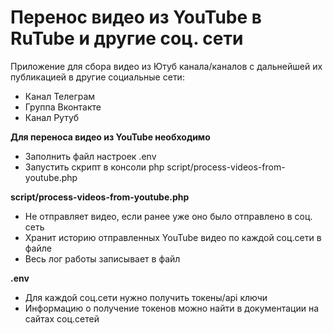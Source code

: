 # Перенос видео из YouTube в RuTube и другие соц. сети
Приложение для сбора видео из Ютуб канала/каналов с дальнейшей их публикацией в другие социальные сети:
- Канал Телеграм
- Группа Вконтакте
- Канал Рутуб


**Для переноса видео из YouTube необходимо**
- Заполнить файл настроек .env
- Запустить скрипт в консоли php script/process-videos-from-youtube.php

**script/process-videos-from-youtube.php**
- Не отправляет видео, если ранее уже оно было отправлено в соц. сеть
- Хранит историю отправленных YouTube видео по каждой соц.сети в файле
- Весь лог работы записывает в файл


**.env**
- Для каждой соц.сети нужно получить токены/api ключи
- Информацию о получение токенов можно найти в документации на сайтах соц.сетей